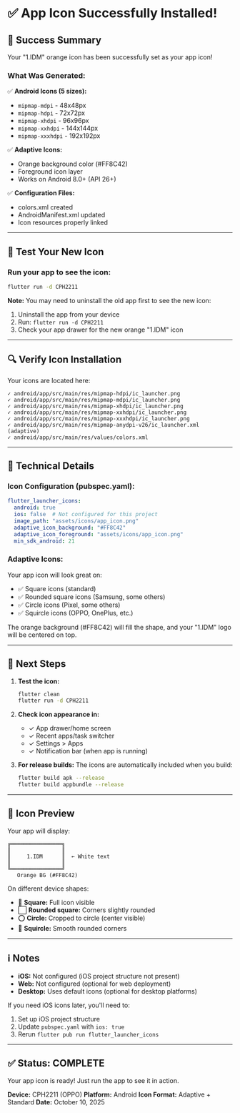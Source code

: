 # ✅ App Icon Successfully Installed!

## 🎉 Success Summary

Your "1.IDM" orange icon has been successfully set as your app icon!

### What Was Generated:

✅ **Android Icons (5 sizes):**
- `mipmap-mdpi` - 48x48px
- `mipmap-hdpi` - 72x72px
- `mipmap-xhdpi` - 96x96px
- `mipmap-xxhdpi` - 144x144px
- `mipmap-xxxhdpi` - 192x192px

✅ **Adaptive Icons:**
- Orange background color (#FF8C42)
- Foreground icon layer
- Works on Android 8.0+ (API 26+)

✅ **Configuration Files:**
- colors.xml created
- AndroidManifest.xml updated
- Icon resources properly linked

---

## 📱 Test Your New Icon

### Run your app to see the icon:

```bash
flutter run -d CPH2211
```

**Note:** You may need to uninstall the old app first to see the new icon:

1. Uninstall the app from your device
2. Run: `flutter run -d CPH2211`
3. Check your app drawer for the new orange "1.IDM" icon

---

## 🔍 Verify Icon Installation

Your icons are located here:

```
✓ android/app/src/main/res/mipmap-hdpi/ic_launcher.png
✓ android/app/src/main/res/mipmap-mdpi/ic_launcher.png
✓ android/app/src/main/res/mipmap-xhdpi/ic_launcher.png
✓ android/app/src/main/res/mipmap-xxhdpi/ic_launcher.png
✓ android/app/src/main/res/mipmap-xxxhdpi/ic_launcher.png
✓ android/app/src/main/res/mipmap-anydpi-v26/ic_launcher.xml (adaptive)
✓ android/app/src/main/res/values/colors.xml
```

---

## 📝 Technical Details

### Icon Configuration (pubspec.yaml):
```yaml
flutter_launcher_icons:
  android: true
  ios: false  # Not configured for this project
  image_path: "assets/icons/app_icon.png"
  adaptive_icon_background: "#FF8C42"
  adaptive_icon_foreground: "assets/icons/app_icon.png"
  min_sdk_android: 21
```

### Adaptive Icons:
Your app icon will look great on:
- ✅ Square icons (standard)
- ✅ Rounded square icons (Samsung, some others)
- ✅ Circle icons (Pixel, some others)
- ✅ Squircle icons (OPPO, OnePlus, etc.)

The orange background (#FF8C42) will fill the shape, and your "1.IDM" logo will be centered on top.

---

## 🚀 Next Steps

1. **Test the icon:**
   ```bash
   flutter clean
   flutter run -d CPH2211
   ```

2. **Check icon appearance in:**
   - ✓ App drawer/home screen
   - ✓ Recent apps/task switcher
   - ✓ Settings > Apps
   - ✓ Notification bar (when app is running)

3. **For release builds:**
   The icons are automatically included when you build:
   ```bash
   flutter build apk --release
   flutter build appbundle --release
   ```

---

## 🎨 Icon Preview

Your app will display:
```
╔════════════════╗
║                ║
║     1.IDM      ║  ← White text
║                ║
╚════════════════╝
   Orange BG (#FF8C42)
```

On different device shapes:
- 📱 **Square:** Full icon visible
- ⬜ **Rounded square:** Corners slightly rounded
- ⭕ **Circle:** Cropped to circle (center visible)
- 🔲 **Squircle:** Smooth rounded corners

---

## ℹ️ Notes

- **iOS:** Not configured (iOS project structure not present)
- **Web:** Not configured (optional for web deployment)
- **Desktop:** Uses default icons (optional for desktop platforms)

If you need iOS icons later, you'll need to:
1. Set up iOS project structure
2. Update `pubspec.yaml` with `ios: true`
3. Rerun `flutter pub run flutter_launcher_icons`

---

## ✅ Status: COMPLETE

Your app icon is ready! Just run the app to see it in action.

**Device:** CPH2211 (OPPO)
**Platform:** Android
**Icon Format:** Adaptive + Standard
**Date:** October 10, 2025
